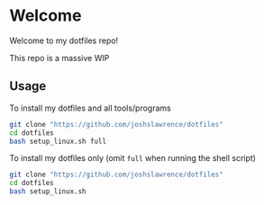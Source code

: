 # Welcome

Welcome to my dotfiles repo!

This repo is a massive WIP

## Usage

To install my dotfiles and all tools/programs

```bash
git clone "https://github.com/joshslawrence/dotfiles"
cd dotfiles
bash setup_linux.sh full
```

To install my dotfiles only (omit `full` when running the shell script)

```bash
git clone "https://github.com/joshslawrence/dotfiles"
cd dotfiles
bash setup_linux.sh
```
